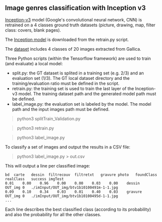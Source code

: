 ## Image genres classification with Inception v3 ##

[Inception-v3](https://www.tensorflow.org/tutorials/image_recognition) model (Google's convolutional neural network, CNN) is retrained on a 4 classes ground truth datasets (picture, drawing, map, filter class: covers, blank pages). 

The [Inception model](http://download.tensorflow.org/models/image/imagenet/inception-2015-12-05.tgz) is downloaded from the retrain.py script.

The [dataset](https://github.com/altomator/Introduction_to_Deep_Learning/tree/master/classify-with-Tensorflow/imInput/bnfDataset) includes 4 classes of 20 images extracted from Gallica.

Three Python scripts (within the Tensorflow framework) are used to train (and evaluate) a local model:
- split.py: the GT dataset is splited in a training set (e.g. 2/3) and an evaluation set (1/3). The GT local dataset directory and the training/evaluation ratio must be defined in the script.
- retrain.py: the training set is used to train the last layer of the Inception-v3 model. The training dataset path and the generated model path must be defined.
- label_image.py: the evaluation set is labeled by the model. The model path and the input images path must be defined.

>python3 splitTrain_Validation.py 

>python3 retrain.py 

>python3 label_image.py 

To classify a set of images and output the results in a CSV file:

>python3 label_image.py > out.csv

This will output a line per classified image:

```csv
bd	carte	dessin	filtrecouv	filtretxt	gravure	photo	foundClass	realClass	success	imgTest
0.01	0.00	0.96	0.00	0.00	0.03	0.00	dessin	OUT_img	0	./imInput/OUT_img/btv1b10100491m-1-1.jpg
0.09	0.10	0.34	0.03	0.01	0.40	0.03	gravure	OUT_img	0	./imInput/OUT_img/btv1b10100495d-1-1.jpg
...
```

Each line describes the best classified class (according to its probability) and also the probability for all the other classes.
